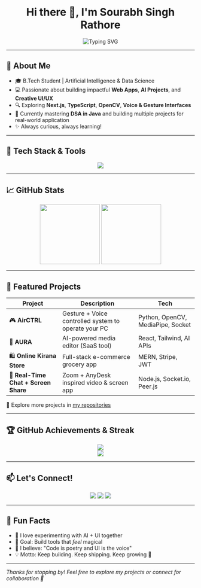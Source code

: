 <!-- Profile README for sourabhh2005 -->
<h1 align="center">Hi there 👋, I'm Sourabh Singh Rathore</h1>

<p align="center">
  <img src="https://readme-typing-svg.demolab.com?font=Fira+Code&weight=500&size=22&pause=1000&color=00FF9F&center=true&vCenter=true&multiline=true&width=600&height=60&lines=AI+%7C+Full-Stack+Dev+%7C+Open+Source+Contributor+%7C+Creative+Thinker" alt="Typing SVG" />
</p>

---

## 🚀 About Me  
- 🎓 B.Tech Student | Artificial Intelligence & Data Science  
- 💻 Passionate about building impactful **Web Apps**, **AI Projects**, and **Creative UI/UX**  
- 🔍 Exploring **Next.js**, **TypeScript**, **OpenCV**, **Voice & Gesture Interfaces**  
- 🧠 Currently mastering **DSA in Java** and building multiple projects for real-world application  
- ✨ Always curious, always learning!

---

## 🧰 Tech Stack & Tools

<p align="center">
  <img src="https://skillicons.dev/icons?i=react,nextjs,js,ts,html,css,tailwind,java,nodejs,express,mongodb,git,github,figma,vite" />
</p>

---

## 📈 GitHub Stats

<p align="center">
  <img src="https://github-readme-stats.vercel.app/api?username=sourabhh2005&show_icons=true&theme=react&hide_border=true&count_private=true" height="160"/>
  <img src="https://github-readme-stats.vercel.app/api/top-langs/?username=sourabhh2005&layout=compact&theme=react&hide_border=true" height="160"/>
</p>

---

## 🧩 Featured Projects

| Project | Description | Tech |
|--------|-------------|------|
| 🎮 **AirCTRL** | Gesture + Voice controlled system to operate your PC | Python, OpenCV, MediaPipe, Socket |
| 🧠 **AURA** | AI-powered media editor (SaaS tool) | React, Tailwind, AI APIs |
| 🛍️ **Online Kirana Store** | Full-stack e-commerce grocery app | MERN, Stripe, JWT |
| 💬 **Real-Time Chat + Screen Share** | Zoom + AnyDesk inspired video & screen app | Node.js, Socket.io, Peer.js |

🔗 Explore more projects in [my repositories](https://github.com/sourabhh2005?tab=repositories)

---

## 🏆 GitHub Achievements & Streak

<p align="center">
  <img src="https://github-readme-streak-stats.herokuapp.com/?user=sourabhh2005&theme=react&hide_border=true" />
  <br/>
  <img src="https://github-profile-trophy.vercel.app/?username=sourabhh2005&theme=flat&no-frame=true&margin-w=10&column=7" />
</p>

---

## 📫 Let's Connect!

<p align="center">
  <a href="https://www.linkedin.com/in/sourabh-singh-rathore"><img src="https://img.shields.io/badge/LinkedIn-%230077B5.svg?&style=for-the-badge&logo=linkedin&logoColor=white"/></a>
  <a href="mailto:sourabhh2005@gmail.com"><img src="https://img.shields.io/badge/Gmail-D14836?&style=for-the-badge&logo=gmail&logoColor=white"/></a>
  <a href="https://github.com/sourabhh2005"><img src="https://img.shields.io/badge/GitHub-181717?style=for-the-badge&logo=github&logoColor=white"/></a>
</p>

---

## 📌 Fun Facts
- 🧪 I love experimenting with AI + UI together  
- 🎯 Goal: Build tools that *feel* magical  
- 🧩 I believe: "Code is poetry and UI is the voice"  
- 💡 Motto: Keep building. Keep shipping. Keep growing 🚀  

---

_Thanks for stopping by! Feel free to explore my projects or connect for collaboration 🤝_
